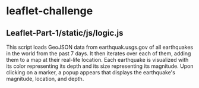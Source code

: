 # leaflet-challenge
## Leaflet-Part-1/static/js/logic.js
This script loads GeoJSON data from earthquak.usgs.gov of all earthquakes in the world from the past 7 days. It then iterates over each of them, adding them to a map at their real-life location. Each earthquake is visualized with its color representing its depth and its size representing its magnitude. Upon clicking on a marker, a popup appears that displays the earthquake's magnitude, location, and depth.